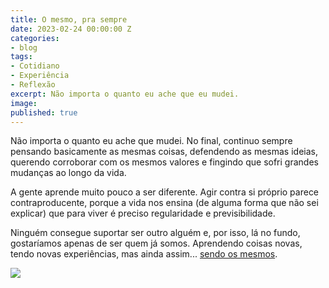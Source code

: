 ```yaml
---
title: O mesmo, pra sempre
date: 2023-02-24 00:00:00 Z
categories:
- blog
tags:
- Cotidiano
- Experiência
- Reflexão
excerpt: Não importa o quanto eu ache que eu mudei.
image:
published: true
---
```


Não importa o quanto eu ache que mudei. No final, continuo sempre pensando basicamente as mesmas coisas, defendendo as mesmas ideias, querendo corroborar com os mesmos valores e fingindo que sofri grandes mudanças ao longo da vida.

A gente aprende muito pouco a ser diferente. Agir contra si próprio parece contraproducente, porque a vida nos ensina (de alguma forma que não sei explicar) que para viver é preciso regularidade e previsibilidade.

Ninguém consegue suportar ser outro alguém e, por isso, lá no fundo, gostaríamos apenas de ser quem já somos. Aprendendo coisas novas, tendo novas experiências, mas ainda assim... [sendo os mesmos](https://marcosramon.net/a-realidade-e-nos-mesmos).

<img src="/assets/images/pensar1.jpg">
